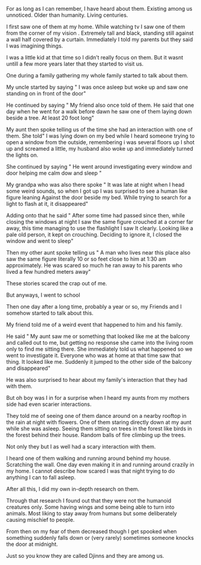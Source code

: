 For as long as I can remember, I have heard about them. Existing among us unnoticed. Older than humanity. Living centuries. 

I first saw one of them at my home. While watching tv I saw one of them from the corner of my vision . Extremely tall and black, standing still against a wall half covered by a curtain. Immediately I told my parents but they said I was imagining things. 

I was a little kid at that time so I didn’t really focus on them. But it wasnt untill a few more years later that they started to visit us.

One during a family gathering my whole family  started to talk about them. 

My uncle started by saying " I was once asleep but woke up and saw one standing on in front of the door"

He continued by saying " My friend also once told of them. He said that one day when he went for a walk before dawn he saw one of them laying down beside a tree. At least 20 foot long"

My aunt then spoke telling us of the time she had an interaction with one of them. She told" I was lying down on my bed while I heard someone trying to open a window from the outside, remembering i was several floors up I shot up and screamed a little, my husband also woke up and immediately turned the lights on.

She continued by saying " He went around investigating every window and door helping me calm dow and sleep "

My grandpa who was also there spoke " It was late at night when I head some weird sounds, so when I got up I was surprised to see a human like figure leaning Against the door beside my bed. While trying to search for a light to flash at it, it disappeared"

Adding onto that he said " After some time had passed since then, while closing the windows at night I saw the same figure crouched at a corner far away, this time managing to use the flashlight I saw It clearly. Looking like a pale old person, it kept on crouching. Deciding to ignore it, I closed the window and went to sleep"

Then my other aunt spoke telling us " A man who lives near this place also saw the same figure literally 10 or so feet close to him at 1:30 am approximately. He was scared so much he ran away to his parents who lived a few hundred meters away"  

These stories scared the crap out of me. 

But anyways, I went to school 

Then one day after a long time, probably a year or so, my Friends and I somehow started to talk about this. 

My friend told me of a weird event that happened to him and his family. 

He said " My aunt saw me or something that looked like me at the balcony and called out to me, but getting no response she came into the living room only to find me sitting there. She immediately told us what happened so we went to investigate it. Everyone who was at home at that time saw that thing. It looked like me. Suddenly it jumped to the other side of the balcony and disappeared"

He was also surprised to hear about my family's interaction that they had with them. 

But oh boy was I in for a surprise when I heard my aunts from my mothers side had even scarier interactions. 

They told me of seeing one of them dance around on a nearby rooftop in the rain at night with flowers. One of them staring directly down at my aunt while she was asleep. Seeing them sitting on trees in the forest like birds in the forest behind their house. Random balls of fire climbing up the trees.

Not only they but I as well had a scary interaction with them. 

I heard one of them walking and running around behind my house. Scratching the wall. One day even making it in and running around crazily in my home. I cannot describe how scared I was that night trying to do anything I can to fall asleep. 

After all this, I did my own in-depth research on them.

Through that research I found out that they were not the humanoid creatures only. Some having wings and some being able to turn into animals. Most liking to stay away from humans but some deliberately causing mischief to people. 

From then on my fear of them decreased though I get spooked when something suddenly falls down or (very rarely) sometimes someone knocks the door at midnight. 


Just so you know they are called Djinns and they are among us.